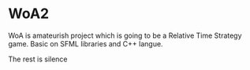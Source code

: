 # WoA2

WoA is amateurish project which is going to be a Relative Time Strategy game. 
Basic on SFML libraries and C++ langue.

The rest is silence
